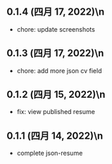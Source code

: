 ## 0.1.4 (四月 17, 2022)\n

- chore: update screenshots

## 0.1.3 (四月 17, 2022)\n

- chore:  add more json cv field

## 0.1.2 (四月 15, 2022)\n

- fix: view published resume

## 0.1.1 (四月 14, 2022)\n

-  complete json-resume
